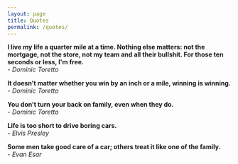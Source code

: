```yaml
---
layout: page
title: Quotes
permalink: /quotes/
---
```


**I live my life a quarter mile at a time. Nothing else matters: not the mortgage, not the store, not my team and all their bullshit. For those ten seconds or less, I'm free.**  
*- Dominic Toretto*

**It doesn’t matter whether you win by an inch or a mile, winning is winning.**  
*- Dominic Toretto*

**You don’t turn your back on family, even when they do.**  
*- Dominic Toretto*

**Life is too short to drive boring cars.**  
*- Elvis Presley*

**Some men take good care of a car; others treat it like one of the family.**  
*- Evan Esar*
